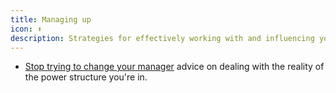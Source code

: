 ```yaml
---
title: Managing up
icon: ⬆️
description: Strategies for effectively working with and influencing your manager
---
```


* [Stop trying to change your manager](https://newsletter.weskao.com/p/stop-trying-to-change-your-manager?utm_source=substack&publication_id=289208&post_id=170216804) advice on dealing with the reality of the power structure you're in.
